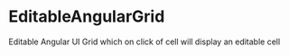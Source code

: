 # EditableAngularGrid
Editable Angular UI Grid which on click of cell will display an editable cell
